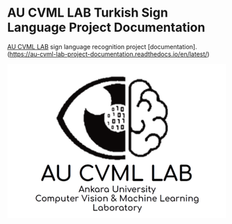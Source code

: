 # AU CVML LAB Turkish Sign Language Project Documentation

[AU CVML LAB](cvml.ankara.edu.tr) sign language recognition project [documentation].(https://au-cvml-lab-project-documentation.readthedocs.io/en/latest/)

![AU CVML LAB logo](docs/images/lab_logo.png)
